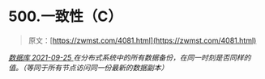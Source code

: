 <!--yml
category: 未分类
date: 0001-01-01 00:00:00
-->

# 500.一致性（C）

> 原文：[https://zwmst.com/4081.html](https://zwmst.com/4081.html)

   [ *数据库* ](https://zwmst.com/%e6%95%b0%e6%8d%ae%e5%ba%93)*[ <time datetime="2021-09-26T01:15:08+08:00"> 2021-09-25 </time> ](https://zwmst.com/4081.html)  在分布式系统中的所有数据备份，在同一时刻是否同样的值。（等同于所有节点访问同一份最新的数据副本）*
